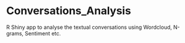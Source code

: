 # Conversations_Analysis
R Shiny app to analyse the textual conversations using Wordcloud, N-grams, Sentiment etc.
